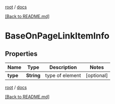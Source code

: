 [root](./../ "root") / [docs](./ "docs")

[[Back to README.md]](./../README.md "[Back to README.md]")

# BaseOnPageLinkItemInfo

## Properties

| Name | Type | Description | Notes |
|------------ | ------------- | ------------- | -------------|
|**type** | **String** | type of element |  [optional] |

[root](./../ "root") / [docs](./ "docs")

[[Back to README.md]](./../README.md "[Back to README.md]")